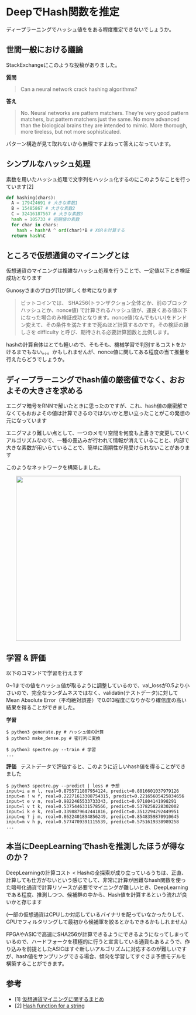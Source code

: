 # DeepでHash関数を推定

ディープラーニングでハッシュ値ををある程度推定できないでしょうか。

## 世間一般における議論
StackExchangeにこのような投稿がありました。  

**質問**  
> Can a neural network crack hashing algorithms?

**答え**  
> No.
> Neural networks are pattern matchers. They're very good pattern matchers, but pattern matchers just the same. No more advanced than the biological brains they are intended to mimic. More thorough, more tireless, but not more sophisticated.

パターン構造が見て取れないから無理ですよねって答えになっています。  

## シンプルなハッシュ処理
素数を用いたハッシュ処理で文字列をハッシュ化するのにこのようなことを行っています[2]  
```python
def hashing(chars):
  A = 179424691 # 大きな素数1
  B = 15485867 # 大きな素数2
  C = 32416187567 # 大きな素数3
  hash = 105733 # 初期値の素数
  for char in chars:
    hash = hash*A ^ ord(char)*B # XORを計算する
  return hash%C
```

## ところで仮想通貨のマイニングとは
仮想通貨のマイニングは複雑なハッシュ処理を行うことで、一定値以下とき検証成功となります  

Gunosyさまのブログ[1]が詳しく参考になります
> ビットコインでは、 SHA256(トランザクション全体とか、前のブロックハッシュとか、nonce値) で計算されるハッシュ値が、運良くある値以下になった場合のみ検証成功となります。nonce値(なんでもいい)をドンドン変えて、その条件を満たすまで死ぬほど計算するのです。その検証の難しさを difficulty と呼び、期待される必要計算回数と比例します。

hashの計算自体はとても軽いので、そもそも、機械学習で判別するコストをかけるまでもない。。。かもしれませんが、nonce値に関してある程度の当て推量を行えたらどうでしょうか。

## ディープラーニングでhash値の厳密値でなく、おおよその大きさを求める  
エニグマ暗号をRNNで解いたときに思ったのですが、これ、hash値の厳密解でなくてもおおよその値は計算できるのではないかと思い立ったことがこの発想の元になっています  

エニグマより難しい点として、一つのメモリ空間を何度も上書きで変更していくアルゴリズムなので、一種の畳込みが行われて情報が消えていることと、内部で大きな素数が用いらていることで、簡単に周期性が見受けられないことがあります  

このようなネットワークを構築しました。　　
<div align="center">
  <img width="450px" src="https://user-images.githubusercontent.com/4949982/36933493-f09ad916-1f1c-11e8-8f22-7bb4f6a8f2f5.png">
</div>

## 学習 & 評価
以下のコマンドで学習を行えます  

0~1までの値をハッシュ値が取るように調整しているので、val_lossが0.5より小さいので、完全なランダムネスではなく、validatin(テストデータ)に対してMean Absolute Error（平均絶対誤差）で0.013程度になりかなり確信度の高い結果を得ることができました。  

**学習**  
```console
$ python3 generate.py # ハッシュ値の計算
$ python3 make_dense.py # 密行列に変換

$ python3 spectre.py --train # 学習
...
```
**評価**  
テストデータで評価すると、このように近しいhash値を得ることができました  
```console
$ python3 spectre.py --predict | less # 予想
input=i a m l, real=0.8755711807954124, predict=0.8816601037979126
input=n ! w f, real=0.22271613308754315, predict=0.22165605425834656
input=t e v n, real=0.9822465533733343, predict=0.971804141998291
input=l v t k, real=0.5375446331578566, predict=0.5378258228302002
input=i k e k, real=0.3398879642441816, predict=0.3512294292449951
input=q ? j m, real=0.8622401894856249, predict=0.8548359870910645
input=m v h p, real=0.5774709391115539, predict=0.5751619338989258
...
```

## 本当にDeepLearningでhashを推測したほうが得なのか？
DeepLearningの計算コスト < Hashの全探索が成り立っているうちは、正直、計算しても仕方がないという感じでして、非常に計算が困難なhash関数を使った暗号化通貨で計算リソースが必要でマイニングが難しいとき、DeepLearningである程度、推測しつつ、候補群の中から、Hash値を計算するという流れが良いかと存じます  

(一部の仮想通貨はCPUしか対応しているバイナリを配っていなかったりして、GPUでフィルタリングして最初から候補軍を絞るとかもできるかもしれません)  

FPGAやASICで高速にSHA256が計算できるようにできるようになってしまっているので、ハードフォークを積極的に行うと宣言している通貨もあるようで、作り込みを前提としたASICはすぐ新しいアルゴリズムに対応するのが難しいですが、hash値をサンプリングできる場合、傾向を学習してすぐさま予想モデルを構築することができます。  

## 参考
- [1] [仮想通貨マイニングに関するまとめ](http://tech.gunosy.io/entry/crypto-mining-summary)
- [2] [Hash function for a string](https://stackoverflow.com/questions/8317508/hash-function-for-a-string)
